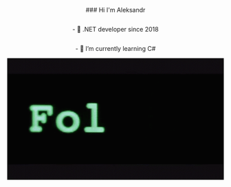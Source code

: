 
<div align="center" style="display: flex; justify-content: space-around; flex-direction: column;">
      <div style="display: flex; flex-direction: column">
            <p>
                ### Hi I'm Aleksandr   
            </p>      
            <p>
                - 🔭 .NET developer since 2018  
            </p>
            <p>
               - 🌱 I’m currently learning C#   
            </p>
      </div>
     <img src="https://github.com/Platonenkov/Platonenkov/blob/main/wr.gif" alt="follow"> 
</div>


